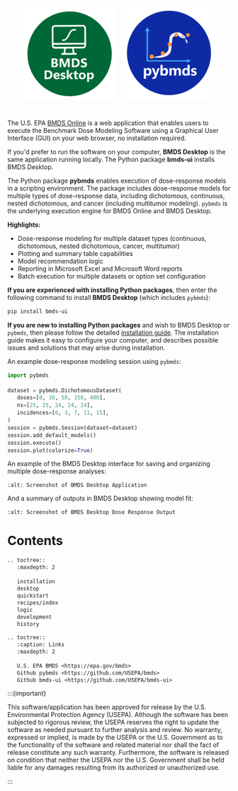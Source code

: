 <p align="center" style="margin-top: 40px; margin-bottom: 40px;">
  <img src="_static/img/bmds-desktop-identifier.png" width="210px" style="margin-right: 10px">
  <img src="_static/img/pybmds-identifier.png" width="210px">
</p>

The U.S. EPA [BMDS Online](https://bmdsonline.epa.gov) is a web application that enables users to execute the Benchmark Dose Modeling Software using a Graphical User Interface (GUI) on your web browser, no installation required.

If you'd prefer to run the software on your computer, **BMDS Desktop** is the same application running locally. The Python package **bmds-ui** installs BMDS Desktop.

The Python package **pybmds** enables execution of dose-response models in a scripting environment. The package includes dose-response models for multiple types of dose-response data, including dichotomous, continuous, nested dichotomous, and cancer (including multitumor modeling). `pybmds` is the underlying execution engine for BMDS Online and BMDS Desktop.

**Highlights:**

* Dose-response modeling for multiple dataset types (continuous, dichotomous, nested dichotomous, cancer, multitumor)
* Plotting and summary table capabilities
* Model recommendation logic
* Reporting in Microsoft Excel and Microsoft Word reports
* Batch execution for multiple datasets or option set configuration

**If you are experienced with installing Python packages**, then enter the following command to install **BMDS Desktop** (which includes `pybmds`):

```bash
pip install bmds-ui
```

**If you are new to installing Python packages** and wish to BMDS Desktop or `pybmds`, then please follow the detailed [installation guide](./installation.md). The installation guide makes it easy to configure your computer, and describes possible issues and solutions that may arise during installation.


An example dose-response modeling session using `pybmds`:

```python
import pybmds

dataset = pybmds.DichotomousDataset(
   doses=[0, 10, 50, 150, 400],
   ns=[25, 25, 24, 24, 24],
   incidences=[0, 3, 7, 11, 15],
)
session = pybmds.Session(dataset=dataset)
session.add_default_models()
session.execute()
session.plot(colorize=True)
```

An example of the BMDS Desktop interface for saving and organizing multiple dose-response analyses:

```{figure} _static/img/bmds-desktop.jpg
:alt: Screenshot of BMDS Desktop Application
```

And a summary of outputs in BMDS Desktop showing model fit:

```{figure} _static/img/bmds-output.jpg
:alt: Screenshot of BMDS Desktop Dose Response Output
```


# Contents

```{eval-rst}
.. toctree::
   :maxdepth: 2

   installation
   desktop
   quickstart
   recipes/index
   logic
   development
   history
```

```{eval-rst}
.. toctree::
   :caption: Links
   :maxdepth: 2

   U.S. EPA BMDS <https://epa.gov/bmds>
   Github pybmds <https://github.com/USEPA/bmds>
   Github bmds-ui <https://github.com/USEPA/bmds-ui>
```

:::{important}

This software/application has been approved for release by the U.S. Environmental Protection Agency (USEPA). Although the software has been subjected to rigorous review, the USEPA reserves the right to update the software as needed pursuant to further analysis and review. No warranty, expressed or implied, is made by the USEPA or the U.S. Government as to the functionality of the software and related material nor shall the fact of release constitute any such warranty. Furthermore, the software is released on condition that neither the USEPA nor the U.S. Government shall be held liable for any damages resulting from its authorized or unauthorized use.

:::
